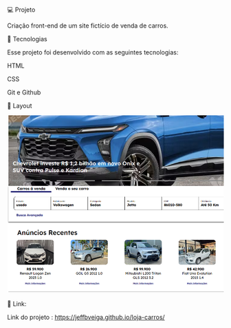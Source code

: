💻 Projeto

Criação front-end de um site fictício de venda de carros.


🚀 Tecnologias

Esse projeto foi desenvolvido com as seguintes tecnologias:

HTML

CSS

Git e Github

🔖 Layout

![alt text](layout.png)

🔗 Link:

Link do projeto : https://jeffbveiga.github.io/loja-carros/
